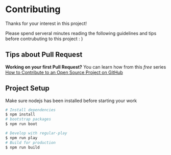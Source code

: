 # Contributing

Thanks for your interest in this project!

Please spend serveral minutes reading the following guidelines and tips before contrubuting to this project : )

## Tips about Pull Request

**Working on your first Pull Request?** You can learn how from this *free* series
[How to Contribute to an Open Source Project on GitHub](https://egghead.io/series/how-to-contribute-to-an-open-source-project-on-github)

## Project Setup

Make sure nodejs has been installed before starting your work

```bash
# Install dependencies
$ npm install
# bootstrap packages
$ npm run boot
```

```bash
# Develop with regular-play
$ npm run play
# Build for production
$ npm run build
```
